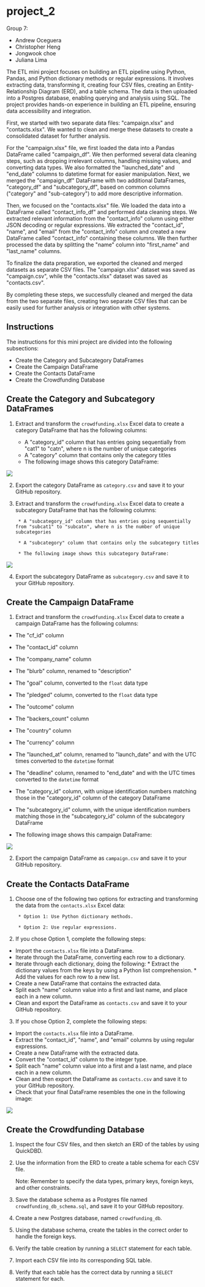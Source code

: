 # project_2
Group 7:

- Andrew Oceguera
- Christopher Heng
- Jongwook choe
- Juliana Lima

The ETL mini project focuses on building an ETL pipeline using Python, Pandas, and Python dictionary methods or regular expressions. It involves extracting data, transforming it, creating four CSV files, creating an Entity-Relationship Diagram (ERD), and a table schema. The data is then uploaded into a Postgres database, enabling querying and analysis using SQL. The project provides hands-on experience in building an ETL pipeline, ensuring data accessibility and integration.

First, we started with two separate data files: "campaign.xlsx" and "contacts.xlsx". We wanted to clean and merge these datasets to create a consolidated dataset for further analysis.

For the "campaign.xlsx" file, we first loaded the data into a Pandas DataFrame called "campaign_df". We then performed several data cleaning steps, such as dropping irrelevant columns, handling missing values, and converting data types. We also formatted the "launched_date" and "end_date" columns to datetime format for easier manipulation. Next, we merged the "campaign_df" DataFrame with two additional DataFrames, "category_df" and "subcategory_df", based on common columns ("category" and "sub-category") to add more descriptive information.

Then, we focused on the "contacts.xlsx" file. We loaded the data into a DataFrame called "contact_info_df" and performed data cleaning steps. We extracted relevant information from the "contact_info" column using either JSON decoding or regular expressions. We extracted the "contact_id", "name", and "email" from the "contact_info" column and created a new DataFrame called "contact_info" containing these columns. We then further processed the data by splitting the "name" column into "first_name" and "last_name" columns.

To finalize the data preparation, we exported the cleaned and merged datasets as separate CSV files. The "campaign.xlsx" dataset was saved as "campaign.csv", while the "contacts.xlsx" dataset was saved as "contacts.csv".

By completing these steps, we successfully cleaned and merged the data from the two separate files, creating two separate CSV files that can be easily used for further analysis or integration with other systems.

## Instructions
The instructions for this mini project are divided into the following subsections:

* Create the Category and Subcategory DataFrames
* Create the Campaign DataFrame
* Create the Contacts DataFrame
* Create the Crowdfunding Database

## Create the Category and Subcategory DataFrames

1. Extract and transform the `crowdfunding.xlsx` Excel data to create a category DataFrame that has the following columns:
   
   * A "category_id" column that has entries going sequentially from "cat1" to "catn", where n is the number of unique categories
   * A "category" column that contains only the category titles
   * The following image shows this category DataFrame:

![](images/1.png)

2. Export the category DataFrame as `category.csv` and save it to your GitHub repository.

3. Extract and transform the `crowdfunding.xlsx` Excel data to create a subcategory DataFrame that has the following columns:

        * A "subcategory_id" column that has entries going sequentially from "subcat1" to "subcatn", where n is the number of unique subcategories

        * A "subcategory" column that contains only the subcategory titles

        * The following image shows this subcategory DataFrame:

![](images/2.png)

4. Export the subcategory DataFrame as `subcategory.csv` and save it to your GitHub repository.

## Create the Campaign DataFrame

1. Extract and transform the `crowdfunding.xlsx` Excel data to create a campaign DataFrame has the following columns:

* The "cf_id" column

* The "contact_id" column

* The "company_name" column

* The "blurb" column, renamed to "description"

* The "goal" column, converted to the `float` data type

* The "pledged" column, converted to the `float` data type

* The "outcome" column

* The "backers_count" column

* The "country" column

* The "currency" column

* The "launched_at" column, renamed to "launch_date" and with the UTC times converted to the `datetime` format

* The "deadline" column, renamed to "end_date" and with the UTC times converted to the `datetime` format

* The "category_id" column, with unique identification numbers matching those in the "category_id" column of the category DataFrame

* The "subcategory_id" column, with the unique identification numbers matching those in the "subcategory_id" column of the subcategory DataFrame

* The following image shows this campaign DataFrame:

![](images/3.png)

2. Export the campaign DataFrame as `campaign.csv` and save it to your GitHub repository.

## Create the Contacts DataFrame

1. Choose one of the following two options for extracting and transforming the data from the `contacts.xlsx` Excel data:

        * Option 1: Use Python dictionary methods.

        * Option 2: Use regular expressions.

2. If you chose Option 1, complete the following steps:

* Import the `contacts.xlsx` file into a DataFrame.
* Iterate through the DataFrame, converting each row to a dictionary.
* Iterate through each dictionary, doing the following:
        * Extract the dictionary values from the keys by using a Python list comprehension.
        * Add the values for each row to a new list.
* Create a new DataFrame that contains the extracted data.
* Split each "name" column value into a first and last name, and place each in a new column.
* Clean and export the DataFrame as `contacts.csv` and save it to your GitHub repository.

3. If you chose Option 2, complete the following steps:

* Import the `contacts.xlsx` file into a DataFrame.
* Extract the "contact_id", "name", and "email" columns by using regular expressions.
* Create a new DataFrame with the extracted data.
* Convert the "contact_id" column to the integer type.
* Split each "name" column value into a first and a last name, and place each in a new column.
* Clean and then export the DataFrame as `contacts.csv` and save it to your GitHub repository.
* Check that your final DataFrame resembles the one in the following image:

![](images/4.png)

## Create the Crowdfunding Database

1. Inspect the four CSV files, and then sketch an ERD of the tables by using QuickDBD.

2. Use the information from the ERD to create a table schema for each CSV file.

    Note: Remember to specify the data types, primary keys, foreign keys, and other constraints.

3. Save the database schema as a Postgres file named `crowdfunding_db_schema.sql`, and save it to your GitHub repository.

4. Create a new Postgres database, named `crowdfunding_db`.

5. Using the database schema, create the tables in the correct order to handle the foreign keys.

6. Verify the table creation by running a `SELECT` statement for each table.

7. Import each CSV file into its corresponding SQL table.

8. Verify that each table has the correct data by running a `SELECT` statement for each.
